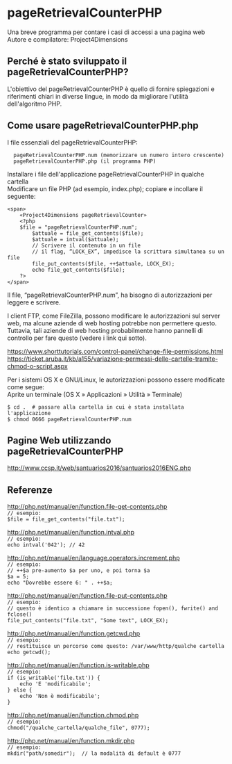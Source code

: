 # pageRetrievalCounterPHP

Una breve programma per contare i casi di accessi a una pagina web  
Autore e compilatore: Project4Dimensions

## Perché è stato sviluppato il pageRetrievalCounterPHP?

L'obiettivo del pageRetrievalCounterPHP è quello di fornire spiegazioni e riferimenti chiari in diverse lingue, in modo da migliorare l'utilità dell'algoritmo PHP.

## Come usare pageRetrievalCounterPHP.php

I file essenziali del pageRetrievalCounterPHP:
```
  pageRetrievalCounterPHP.num (memorizzare un numero intero crescente)  
  pageRetrievalCounterPHP.php (il programma PHP)  
```

Installare i file dell'applicazione pageRetrievalCounterPHP in qualche cartella  
Modificare un file PHP (ad esempio, index.php); copiare e incollare il seguente:
```
<span>  
    «Project4Dimensions pageRetrievalCounter»  
    <?php  
    $file = "pageRetrievalCounterPHP.num";  
        $attuale = file_get_contents($file);  
        $attuale = intval($attuale);  
        // Scrivere il contenuto in un file  
        // il flag, “LOCK_EX”, impedisce la scrittura simultanea su un file  
        file_put_contents($file, ++$attuale, LOCK_EX);  
        echo file_get_contents($file);  
    ?>  
</span>
```

Il file, “pageRetrievalCounterPHP.num”, ha bisogno di autorizzazioni per leggere e scrivere.

I client FTP, come FileZilla, possono modificare le autorizzazioni sul server web, ma alcune aziende di web hosting potrebbe non permettere questo. Tuttavia, tali aziende di web hosting probabilmente hanno pannelli di controllo per fare questo (vedere i link qui sotto).

https://www.shorttutorials.com/control-panel/change-file-permissions.html  
https://ticket.aruba.it/kb/a155/variazione-permessi-delle-cartelle-tramite-chmod-o-script.aspx

Per i sistemi OS X e GNU/Linux, le autorizzazioni possono essere modificate come segue:  
Aprite un terminale (OS X » Applicazioni » Utilità » Terminale)  
```
$ cd .  # passare alla cartella in cui è stata installata l'applicazione
$ chmod 0666 pageRetrievalCounterPHP.num
```

## Pagine Web utilizzando pageRetrievalCounterPHP

http://www.ccsp.it/web/santuarios2016/santuarios2016ENG.php

## Referenze

http://php.net/manual/en/function.file-get-contents.php  
`// esempio:`  
`$file = file_get_contents("file.txt");`

http://php.net/manual/en/function.intval.php  
`// esempio:`  
`echo intval('042'); // 42`

http://php.net/manual/en/language.operators.increment.php  
`// esempio:`  
`// ++$a pre-aumento $a per uno, e poi torna $a`  
`$a = 5;`  
`echo "Dovrebbe essere 6: " . ++$a;`

http://php.net/manual/en/function.file-put-contents.php  
`// esempio:`  
`// questo è identico a chiamare in successione fopen(), fwrite() and fclose()`  
`file_put_contents("file.txt", "Some text", LOCK_EX);`

http://php.net/manual/en/function.getcwd.php  
`// esempio:`  
`// restituisce un percorso come questo: /var/www/http/qualche cartella`  
`echo getcwd();`

http://php.net/manual/en/function.is-writable.php  
`// esempio:`  
`if (is_writable('file.txt')) {`  
`    echo 'E 'modificabile';`  
`} else {`  
`    echo 'Non è modificabile';`  
`}`

http://php.net/manual/en/function.chmod.php  
`// esempio:`  
`chmod("/qualche_cartella/qualche_file", 0777);`  

http://php.net/manual/en/function.mkdir.php  
`// esempio:`  
`mkdir("path/somedir");  // la modalità di default è 0777`
